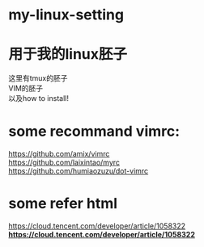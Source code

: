 # my-linux-setting
# 用于我的linux胚子
这里有tmux的胚子  
VIM的胚子  
以及how to install!  


# some recommand vimrc:
https://github.com/amix/vimrc  
https://github.com/laixintao/myrc  
https://github.com/humiaozuzu/dot-vimrc  

# some refer html
https://cloud.tencent.com/developer/article/1058322  
**https://cloud.tencent.com/developer/article/1058322**

